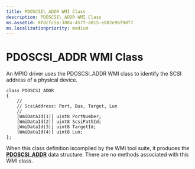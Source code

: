 ```yaml
---
title: PDOSCSI\_ADDR WMI Class
description: PDOSCSI\_ADDR WMI Class
ms.assetid: 8fdcfc5a-308a-457f-a015-e082e96f9df7
ms.localizationpriority: medium
---
```


# PDOSCSI\_ADDR WMI Class


An MPIO driver uses the PDOSCSI\_ADDR WMI class to identify the SCSI address of a physical device.

```
class PDOSCSI_ADDR
{
    //
    // ScsiAddress: Port, Bus, Target, Lun
    //
    [WmiDataId(1)] uint8 PortNumber;
    [WmiDataId(2)] uint8 ScsiPathId;
    [WmiDataId(3)] uint8 TargetId;
    [WmiDataId(4)] uint8 Lun;
};
```

When this class definition iscompiled by the WMI tool suite, it produces the [**PDOSCSI\_ADDR**](https://msdn.microsoft.com/library/windows/hardware/ff563809) data structure. There are no methods associated with this WMI class.

 

 





